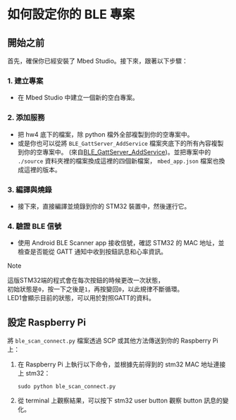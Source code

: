 # 如何設定你的 BLE 專案

## 開始之前

首先，確保你已經安裝了 Mbed Studio。接下來，跟著以下步驟：

### 1. 建立專案

- 在 Mbed Studio 中建立一個新的空白專案。

### 2. 添加服務

- 把 hw4 底下的檔案，除 python 檔外全部複製到你的空專案中。
- 或是你也可以從將 `BLE_GattServer_AddService` 檔案夾底下的所有內容複製到你的空專案中。 (來自[BLE_GattServer_AddService](https://github.com/ARMmbed/mbed-os-example-ble/tree/development/BLE_GattServer_AddService))。並把專案中的 `./source` 資料夾裡的檔案換成這裡的四個新檔案， `mbed_app.json` 檔案也換成這裡的版本。

### 3. 編譯與燒錄

- 接下來，直接編譯並燒錄到你的 STM32 裝置中，然後運行它。

### 4. 驗證 BLE 信號

- 使用 Android BLE Scanner app 接收信號，確認 STM32 的 MAC 地址，並檢查是否能從 GATT 通知中收到按鈕訊息和心率資訊。

> [!NOTE]
> 這版STM32端的程式會在每次按鈕的時候更改一次狀態，  
> 初始狀態是`0`，按一下之後是`1`，再按變回`0`，以此規律不斷循環。  
> LED1會顯示目前的狀態，可以用於對照GATT的資料。

## 設定 Raspberry Pi

將 `ble_scan_connect.py` 檔案透過 SCP 或其他方法傳送到你的 Raspberry Pi 上：

1. 在 Raspberry Pi 上執行以下命令，並根據先前得到的 stm32 MAC 地址連接上 stm32：
   ```
   sudo python ble_scan_connect.py
   ```
2. 從 terminal 上觀察結果，可以按下 stm32 user button 觀察 button 訊息的變化。
